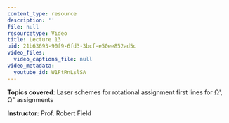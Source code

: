 ```yaml
---
content_type: resource
description: ''
file: null
resourcetype: Video
title: Lecture 13
uid: 21b63693-90f9-6fd3-3bcf-e50ee852ad5c
video_files:
  video_captions_file: null
video_metadata:
  youtube_id: W1FtRnLslSA
---
```


**Topics covered**: Laser schemes for rotational assignment first lines for Ω', Ω" assignments

**Instructor:** Prof. Robert Field